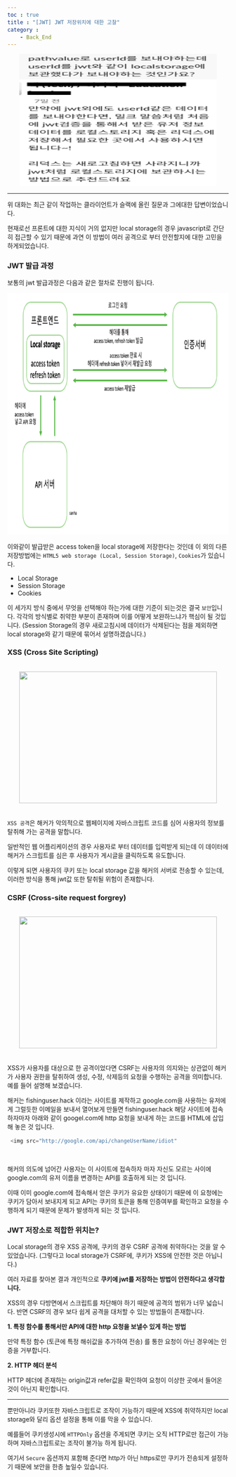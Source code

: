 ```yaml
---
toc : true
title : "[JWT] JWT 저장위치에 대한 고찰"
category : 
    - Back_End
---
```


<center><img src = "/assets/images/Back_End/slackChat.png" width="450" height="300"></center>

---

위 대화는 최근 같이 작업하는 클라이언트가 슬랙에 올린 질문과 그에대한 답변이었습니다. 

현재로선 프론트에 대한 지식이 거의 없지만 local storage의 경우 javascript로 간단히 접근할 수 있기 때문에 과연 이 방법이 여러 공격으로 부터 안전할지에 대한 고민을 하게되었습니다.

### JWT 발급 과정

보통의 jwt 발급과정은 다음과 같은 절차로 진행이 됩니다.

<center><img src = "/assets/images/Back_End/accessTokenGET.png" width="650" height="550"></center>

이와같이 발급받은 access token을 local storage에 저장한다는 것인데 이 외의 다른 저장방법에는 `HTML5 web storage (Local, Session Storage)`, `Cookies`가 있습니다.

- Local Storage
- Session Storage
- Cookies

이 세가지 방식 중에서 무엇을 선택해야 하는가에 대한 기준이 되는것은 결국 `보안`입니다. 각각의 방식별로 취약한 부분이 존재하며 이를 어떻게 보완하느냐가 핵심이 될 것입니다. $($Session Storage의 경우 새로고침시에 데이터가 삭제된다는 점을 제외하면 local storage와 같기 때문에 묶어서 설명하겠습니다.)

### XSS $($Cross Site Scripting)
<br>

<center><img src = "https://t1.daumcdn.net/cfile/tistory/99E25E485C89B3950D" width="450" height="300"></center>

<br>

`XSS 공격`은 해커가 악의적으로 웹페이지에 자바스크립트 코드를 심어 사용자의 정보를 탈취해 가는 공격을 말합니다.

일반적인 웹 어플리케이션의 경우 사용자로 부터 데이터를 입력받게 되는데 이 데이터에 해커가 스크립트를 심은 후 사용자가 게시글을 클릭하도록 유도합니다.

이렇게 되면 사용자의 쿠키 또는 local storage 값을 해커의 서버로 전송할 수 있는데, 이러한 방식을 통해 jwt값 또한 탈취될 위험이 존재합니다.

### CSRF $($Cross-site request forgrey)
<br>

<center><img src = "https://img1.daumcdn.net/thumb/R800x0/?scode=mtistory2&fname=https%3A%2F%2Ft1.daumcdn.net%2Fcfile%2Ftistory%2F9956434D5B7038E70B" width="450" height="300"></center>

<br>

XSS가 사용자를 대상으로 한 공격이었다면 CSRF는 사용자의 의지와는 상관없이 해커가 사용자 권한을 탈취하여 생성, 수정, 삭제등의 요청을 수행하는 공격을 의미합니다. 예를 들어 설명해 보겠습니다.

해커는 fishinguser.hack 이라는 사이트를 제작하고 google.com을 사용하는 유저에게 그럴듯한 이메일을 보내서 열어보게 만들면 fishinguser.hack 해당 사이트에 접속하자마자 아래와 같이 googel.com에 http 요청을 보내게 하는 코드를 HTML에 삽입해 놓은 것 입니다.

```javascript
 <img src="http://google.com/api/changeUserName/idiot"
```
<br>

해커의 의도에 넘어간 사용자는 이 사이트에 접속하자 마자 자신도 모르는 사이에 google.com의 유저 이름을 변경하는 API를 호출하게 되는 것 입니다.

이때 이미 google.com에 접속해서 얻은 쿠키가 유요한 상태이기 때문에 이 요청에는 쿠키가 담아서 보내지게 되고 API는 쿠키의 토큰을 통해 인증여부를 확인하고 요청을 수행하게 되기 때문에 문제가 발생하게 되는 것 입니다.

### JWT 저장소로 적합한 위치는?

Local storage의 경우 XSS 공격에, 쿠키의 경우 CSRF 공격에 취약하다는 것을 알 수 있었습니다. $($그렇다고 local storage가 CSRF에, 쿠키가 XSS에 안전한 것은 아닙니다.) 

여러 자료를 찾아본 결과 개인적으로 **쿠키에 jwt를 저장하는 방법이 안전하다고 생각합니다.**

XSS의 경우 다방면에서 스크립트를 차단해야 하기 때문에 공격의 범위가 너무 넓습니다. 반면 CSRF의 경우 보다 쉽게 공격을 대처할 수 있는 방법들이 존재합니다.

**1. 특정 함수를 통해서만 API에 대한 http 요청을 보낼수 있게 하는 방법** 

만약 특정 함수 $($토큰에 특정 해쉬값을 추가하여 전송) 를 통한 요청이 아닌 경우에는 인증을 거부합니다.

**2. HTTP 헤더 분석** 

HTTP 헤더에 존재하는 origin값과 refer값을 확인하여 요청이 이상한 곳에서 들어온 것이 아닌지 확인합니다.

---

뿐만아니라 쿠키또한 자바스크립트로 조작이 가능하기 때문에 XSS에 취약하지만 local storage와 달리 옵션 설정을 통해 이를 막을 수 있습니다.

예를들어 쿠키생성시에 `HTTPOnly` 옵션을 주게되면 쿠키는 오직 HTTP로만 접근이 가능하며 자바스크립트로는 조작이 불가능 하게 됩니다.

여기서 `Secure` 옵션까지 포함해 준다면 http가 아닌 https로만 쿠키가 전송되게 설정하기 때문에 보안을 한층 높일수 있습니다.

